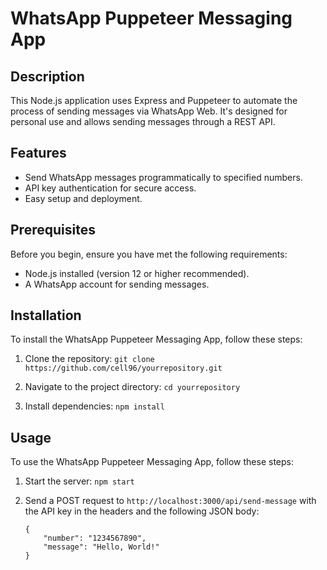 # WhatsApp Puppeteer Messaging App

## Description

This Node.js application uses Express and Puppeteer to automate the process of sending messages via WhatsApp Web. It's designed for personal use and allows sending messages through a REST API.

## Features

- Send WhatsApp messages programmatically to specified numbers.
- API key authentication for secure access.
- Easy setup and deployment.

## Prerequisites

Before you begin, ensure you have met the following requirements:

- Node.js installed (version 12 or higher recommended).
- A WhatsApp account for sending messages.

## Installation

To install the WhatsApp Puppeteer Messaging App, follow these steps:

1. Clone the repository:
   `git clone https://github.com/cell96/yourrepository.git`

2. Navigate to the project directory:
   `cd yourrepository`

3. Install dependencies:
   `npm install`

## Usage

To use the WhatsApp Puppeteer Messaging App, follow these steps:

1. Start the server:
   `npm start`

2. Send a POST request to `http://localhost:3000/api/send-message` with the API key in the headers and the following JSON body:
   ```
   {
       "number": "1234567890",
       "message": "Hello, World!"
   }
   ```
